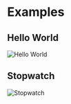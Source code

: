 # Examples

## Hello World

![Hello World](https://vhs.charm.sh/vhs-1dIs1zoxqGwkP60aMcfpR8.gif)

## Stopwatch

![Stopwatch](https://vhs.charm.sh/vhs-3dTTtrLkyU54hNah22PAR9.gif)
